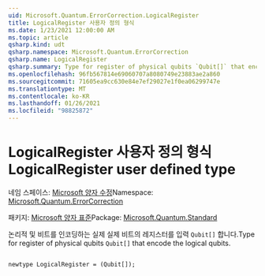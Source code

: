 ```yaml
---
uid: Microsoft.Quantum.ErrorCorrection.LogicalRegister
title: LogicalRegister 사용자 정의 형식
ms.date: 1/23/2021 12:00:00 AM
ms.topic: article
qsharp.kind: udt
qsharp.namespace: Microsoft.Quantum.ErrorCorrection
qsharp.name: LogicalRegister
qsharp.summary: Type for register of physical qubits `Qubit[]` that encode the logical qubits.
ms.openlocfilehash: 96fb567814e69060707a8080749e23883ae2a860
ms.sourcegitcommit: 71605ea9cc630e84e7ef29027e1f0ea06299747e
ms.translationtype: MT
ms.contentlocale: ko-KR
ms.lasthandoff: 01/26/2021
ms.locfileid: "98825872"
---
```

# <a name="logicalregister-user-defined-type"></a><span data-ttu-id="76b6c-102">LogicalRegister 사용자 정의 형식</span><span class="sxs-lookup"><span data-stu-id="76b6c-102">LogicalRegister user defined type</span></span>

<span data-ttu-id="76b6c-103">네임 스페이스: [Microsoft 양자 수정](xref:Microsoft.Quantum.ErrorCorrection)</span><span class="sxs-lookup"><span data-stu-id="76b6c-103">Namespace: [Microsoft.Quantum.ErrorCorrection](xref:Microsoft.Quantum.ErrorCorrection)</span></span>

<span data-ttu-id="76b6c-104">패키지: [Microsoft 양자 표준](https://nuget.org/packages/Microsoft.Quantum.Standard)</span><span class="sxs-lookup"><span data-stu-id="76b6c-104">Package: [Microsoft.Quantum.Standard](https://nuget.org/packages/Microsoft.Quantum.Standard)</span></span>


<span data-ttu-id="76b6c-105">논리적 및 비트를 인코딩하는 실제 실제 비트의 레지스터를 입력 `Qubit[]` 합니다.</span><span class="sxs-lookup"><span data-stu-id="76b6c-105">Type for register of physical qubits `Qubit[]` that encode the logical qubits.</span></span>

```qsharp

newtype LogicalRegister = (Qubit[]);
```

